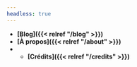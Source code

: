 ```yaml
---
headless: true
---
```


- **[Blog]({{< relref "/blog" >}})**
- **[À propos]({{< relref "/about" >}})**
- - **[Crédits]({{< relref "/credits" >}})**
                                    


